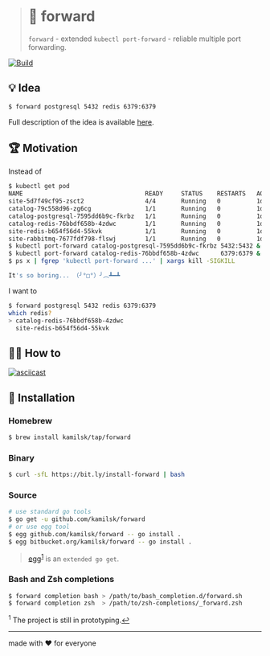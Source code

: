 > # 🎳 forward
>
> `forward` - extended `kubectl port-forward` - reliable multiple port forwarding.

[![Build][icon_build]][page_build]

## 💡 Idea

```bash
$ forward postgresql 5432 redis 6379:6379
```

Full description of the idea is available [here][design].

## 🏆 Motivation

Instead of

```bash
$ kubectl get pod
NAME                                  READY     STATUS    RESTARTS   AGE
site-5d7f49cf95-zsct2                 4/4       Running   0          1d
catalog-79c558d96-zg6cg               1/1       Running   0          1d
catalog-postgresql-7595dd6b9c-fkrbz   1/1       Running   0          1d
catalog-redis-76bbdf658b-4zdwc        1/1       Running   0          1d
site-redis-b654f56d4-55kvk            1/1       Running   0          1d
site-rabbitmq-7677fdf798-flswj        1/1       Running   0          1d
$ kubectl port-forward catalog-postgresql-7595dd6b9c-fkrbz 5432:5432 &
$ kubectl port-forward catalog-redis-76bbdf658b-4zdwc      6379:6379 &
$ ps x | fgrep 'kubectl port-forward ...' | xargs kill -SIGKILL

It's so boring... （╯°□°）╯︵┻━┻
```

I want to

```bash
$ forward postgresql 5432 redis 6379:6379
which redis?
> catalog-redis-76bbdf658b-4zdwc
  site-redis-b654f56d4-55kvk
```

## 🤼‍♂️ How to

[![asciicast](https://asciinema.org/a/217993.svg)](https://asciinema.org/a/217993)

## 🧩 Installation

### Homebrew

```bash
$ brew install kamilsk/tap/forward
```

### Binary

```bash
$ curl -sfL https://bit.ly/install-forward | bash
```

### Source

```bash
# use standard go tools
$ go get -u github.com/kamilsk/forward
# or use egg tool
$ egg github.com/kamilsk/forward -- go install .
$ egg bitbucket.org/kamilsk/forward -- go install .
```

> [egg][]<sup id="anchor-egg">[1](#egg)</sup> is an `extended go get`.

### Bash and Zsh completions

```bash
$ forward completion bash > /path/to/bash_completion.d/forward.sh
$ forward completion zsh  > /path/to/zsh-completions/_forward.zsh
```

<sup id="egg">1</sup> The project is still in prototyping.[↩](#anchor-egg)

---

made with ❤️ for everyone

[icon_build]:       https://travis-ci.org/kamilsk/forward.svg?branch=master

[page_build]:       https://travis-ci.org/kamilsk/forward
[page_promo]:       https://github.com/kamilsk/forward

[egg]:              https://github.com/kamilsk/egg
[design]:           https://www.notion.so/octolab/forward-94a09f0b2f6143d1b71d08edf3e52771?r=0b753cbf767346f5a6fd51194829a2f3
